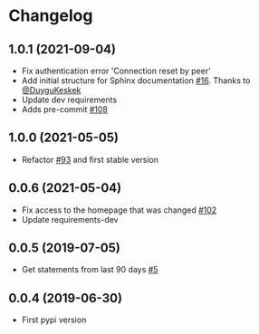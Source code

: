 Changelog
=========


1.0.1 (2021-09-04)
------------
- Fix authentication error 'Connection reset by peer'
- Add initial structure for Sphinx documentation [#16](https://github.com/lucasrcezimbra/pyitau/issues/16). Thanks to [@DuyguKeskek](https://github.com/DuyguKeskek)
- Update dev requirements
- Adds pre-commit [#108](https://github.com/lucasrcezimbra/pyitau/issues/108)


1.0.0 (2021-05-05)
------------
- Refactor [#93](https://github.com/lucasrcezimbra/pyitau/issues/93) and first stable version


0.0.6 (2021-05-04)
------------
- Fix access to the homepage that was changed [#102](https://github.com/lucasrcezimbra/pyitau/issues/102)
- Update requirements-dev


0.0.5 (2019-07-05)
------------
- Get statements from last 90 days [#5](https://github.com/lucasrcezimbra/pyitau/issues/5)


0.0.4 (2019-06-30)
------------
- First pypi version

